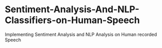 # Sentiment-Analysis-And-NLP-Classifiers-on-Human-Speech
Implementing Sentiment Analysis and NLP Analysis on Human recorded Speech
